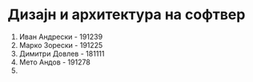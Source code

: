 # Дизајн и архитектура на софтвер

1. Иван Андрески - 191239
2. Марко Зорески - 191225
3. Димитри Довлев - 181111
4. Мето Андов - 191278
5.
